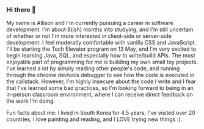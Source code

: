 ### Hi there 👋

<!--
**allisonrene1/allisonrene1** is a ✨ _special_ ✨ repository because its `README.md` (this file) appears on your GitHub profile.

Here are some ideas to get you started:

- 🔭 I’m currently working on ...
- 🌱 I’m currently learning ...
- 👯 I’m looking to collaborate on ...
- 🤔 I’m looking for help with ...
- 💬 Ask me about ...
- 📫 How to reach me: ...
- 😄 Pronouns: ...
- ⚡ Fun fact: ...
-->

My name is Allison and I'm currently pursuing a career in software development.
I'm about 8(ish) months into studying, and I'm still uncertain of whether or not I'm more
interested in client-side or server-side development. I feel moderatly comfortable with
vanilla CSS and JavaScript. I'll be starting the Tech Elevator program on 13 May,
and I'm very excited to begin learning Java, SQL, and especially how to write/build APIs.
The most enjoyable part of programming for me is building my own small toy projects.
I've learned a lot by simply reading other people's code, and running through the chrome
devtools debugger to see how the code is executed in the callstack. However, I'm highly insecure
about the code I write and I fear that I've learned some bad practices, so I'm looking forward to
being in an in-person classroom environment, where I can receive direct feedback on the work
I'm doing.

Fun facts about me: I lived in South Korea for 4.5 years, I've visited over 20 countries,
I love painting and reading, and I LOVE trying new things :).

